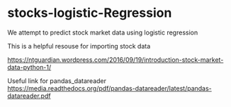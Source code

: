 # stocks-logistic-Regression
We attempt to predict stock market data using logistic regression 

This is a helpful resouse for importing stock data

https://ntguardian.wordpress.com/2016/09/19/introduction-stock-market-data-python-1/


Useful link for pandas_datareader
https://media.readthedocs.org/pdf/pandas-datareader/latest/pandas-datareader.pdf

